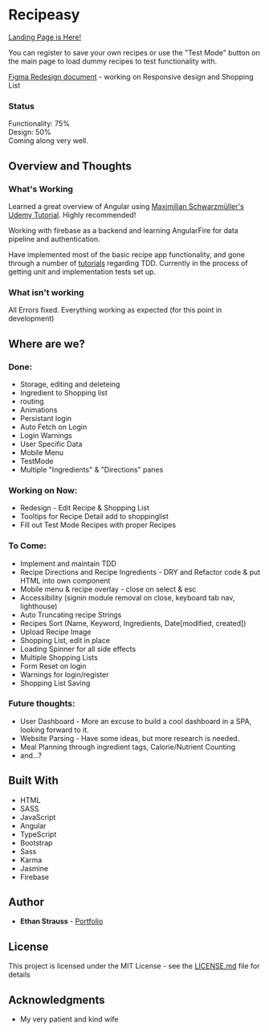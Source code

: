 # Recipeasy
[Landing Page is Here!](https://stupefied-morse-5e1233.netlify.com/)

You can register to save your own recipes or use the "Test Mode" button on the main page to load dummy recipes to test functionality with.

[Figma Redesign document](https://www.figma.com/file/ELOJaxxPqc3QnOjwqgVNeLZZ/Recipe-App-Redesign?node-id=4%3A180) - working on Responsive design and Shopping List

### Status

Functionality: 75%  
Design: 50%  
Coming along very well. 

## Overview and Thoughts

### What's Working

Learned a great overview of Angular using [Maximilian Schwarzmüller's Udemy Tutorial](https://www.udemy.com/the-complete-guide-to-angular-2/). Highly recommended! 

Working with firebase as a backend and learning AngularFire for data pipeline and authentication.

Have implemented most of the basic recipe app functionality, and gone through a number of [tutorials](https://www.udemy.com/testing-angular-apps/learn/v4/content) regarding TDD. Currently in the process of getting unit and implementation tests set up. 

### What isn't working

All Errors fixed. Everything working as expected (for this point in development)

## Where are we?

### Done:

* Storage, editing and deleteing
* Ingredient to Shopping list
* routing
* Animations
* Persistant login 
* Auto Fetch on Login
* Login Warnings
* User Specific Data
* Mobile Menu
* TestMode
* Multiple "Ingredients" & "Directions" panes

### Working on Now:
* Redesign - Edit Recipe & Shopping List
* Tooltips for Recipe Detail add to shoppinglist
* Fill out Test Mode Recipes with proper Recipes

### To Come:

* Implement and maintain TDD
* Recipe Directions and Recipe Ingredients - DRY and Refactor code & put HTML into own component
* Mobile menu & recipe overlay - close on select & esc
* Accessibility (signin module removal on close, keyboard tab nav, lighthouse)
* Auto Truncating recipe Strings
* Recipes Sort (Name, Keyword, Ingredients, Date[modified, created])
* Upload Recipe Image
* Shopping List, edit in place
* Loading Spinner for all side effects
* Multiple Shopping Lists
* Form Reset on login
* Warnings for login/register
* Shopping List Saving

### Future thoughts:

* User Dashboard - More an excuse to build a cool dashboard in a SPA, looking forward to it.
* Website Parsing - Have some ideas, but more research is needed. 
* Meal Planning through ingredient tags, Calorie/Nutrient Counting 
* and...?


## Built With

* HTML
* SASS
* JavaScript
* Angular
* TypeScript
* Bootstrap
* Sass
* Karma
* Jasmine
* Firebase

## Author

* **Ethan Strauss** - [Portfolio](https://dotethan.github.io)

## License

This project is licensed under the MIT License - see the [LICENSE.md](LICENSE.md) file for details

## Acknowledgments

* My very patient and kind wife

